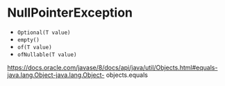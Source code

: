 # NullPointerException


* `Optional(T value)`
* `empty()`
* `of(T value)`
* `ofNullable(T value)`


https://docs.oracle.com/javase/8/docs/api/java/util/Objects.html#equals-java.lang.Object-java.lang.Object-
objects.equals
